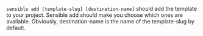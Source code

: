 `sensible add [template-slug] [destination-name]` should add the template to your project. Sensible add should make you choose which ones are available. Obviously, destination-name is the name of the template-slug by default.
